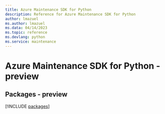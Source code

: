```yaml
---
title: Azure Maintenance SDK for Python
description: Reference for Azure Maintenance SDK for Python
author: lmazuel
ms.author: lmazuel
ms.data: 04/14/2023
ms.topic: reference
ms.devlang: python
ms.service: maintenance
---
```

# Azure Maintenance SDK for Python - preview
## Packages - preview
[!INCLUDE [packages](maintenance-index.md)]